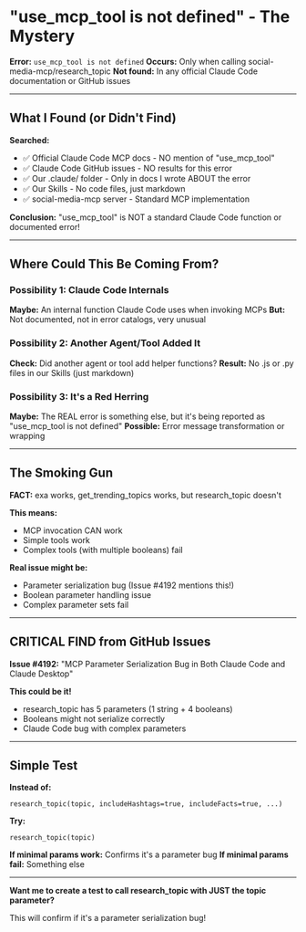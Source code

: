 # "use_mcp_tool is not defined" - The Mystery

**Error:** `use_mcp_tool is not defined`
**Occurs:** Only when calling social-media-mcp/research_topic
**Not found:** In any official Claude Code documentation or GitHub issues

---

## What I Found (or Didn't Find)

**Searched:**
- ✅ Official Claude Code MCP docs - NO mention of "use_mcp_tool"
- ✅ Claude Code GitHub issues - NO results for this error
- ✅ Our .claude/ folder - Only in docs I wrote ABOUT the error
- ✅ Our Skills - No code files, just markdown
- ✅ social-media-mcp server - Standard MCP implementation

**Conclusion:** "use_mcp_tool" is NOT a standard Claude Code function or documented error!

---

## Where Could This Be Coming From?

### Possibility 1: Claude Code Internals

**Maybe:** An internal function Claude Code uses when invoking MCPs
**But:** Not documented, not in error catalogs, very unusual

### Possibility 2: Another Agent/Tool Added It

**Check:** Did another agent or tool add helper functions?
**Result:** No .js or .py files in our Skills (just markdown)

### Possibility 3: It's a Red Herring

**Maybe:** The REAL error is something else, but it's being reported as "use_mcp_tool is not defined"
**Possible:** Error message transformation or wrapping

---

## The Smoking Gun

**FACT:** exa works, get_trending_topics works, but research_topic doesn't

**This means:**
- MCP invocation CAN work
- Simple tools work
- Complex tools (with multiple booleans) fail

**Real issue might be:**
- Parameter serialization bug (Issue #4192 mentions this!)
- Boolean parameter handling issue
- Complex parameter sets fail

---

## CRITICAL FIND from GitHub Issues

**Issue #4192:** "MCP Parameter Serialization Bug in Both Claude Code and Claude Desktop"

**This could be it!**
- research_topic has 5 parameters (1 string + 4 booleans)
- Booleans might not serialize correctly
- Claude Code bug with complex parameters

---

## Simple Test

**Instead of:**
```
research_topic(topic, includeHashtags=true, includeFacts=true, ...)
```

**Try:**
```
research_topic(topic)
```

**If minimal params work:** Confirms it's a parameter bug
**If minimal params fail:** Something else

---

**Want me to create a test to call research_topic with JUST the topic parameter?**

This will confirm if it's a parameter serialization bug!
